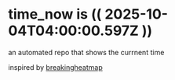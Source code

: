 # time_now is (( 2025-10-04T04:00:00.597Z ))

an automated repo that shows the currnent time

inspired by [breakingheatmap](https://github.com/breakingheatmap/breakingheatmap)